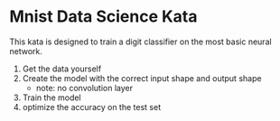 # Mnist Data Science Kata
This kata is designed to train a digit classifier on the most basic neural network. 
1. Get the data yourself 
2. Create the model with the correct input shape and output shape 
    * note: no convolution layer 
3. Train the model 
4. optimize the accuracy on the test set 
